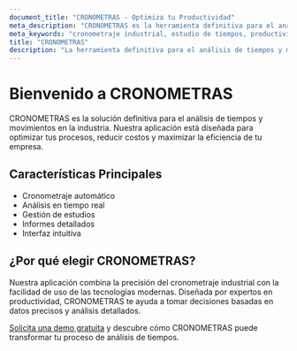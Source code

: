 ```yaml
---
document_title: "CRONOMETRAS - Optimiza tu Productividad"
meta_description: "CRONOMETRAS es la herramienta definitiva para el análisis de tiempos y movimientos. Optimiza tus procesos, reduce costos y maximiza la eficiencia."
meta_keywords: "cronometraje industrial, estudio de tiempos, productividad, optimización de procesos"
title: "CRONOMETRAS"
description: "La herramienta definitiva para el análisis de tiempos y movimientos. Optimiza tus procesos, reduce costos y maximiza la eficiencia como nunca antes."
---
```


# Bienvenido a CRONOMETRAS

CRONOMETRAS es la solución definitiva para el análisis de tiempos y movimientos en la industria. Nuestra aplicación está diseñada para optimizar tus procesos, reducir costos y maximizar la eficiencia de tu empresa.

## Características Principales

- Cronometraje automático
- Análisis en tiempo real
- Gestión de estudios
- Informes detallados
- Interfaz intuitiva

## ¿Por qué elegir CRONOMETRAS?

Nuestra aplicación combina la precisión del cronometraje industrial con la facilidad de uso de las tecnologías modernas. Diseñada por expertos en productividad, CRONOMETRAS te ayuda a tomar decisiones basadas en datos precisos y análisis detallados.

[Solicita una demo gratuita](/contact) y descubre cómo CRONOMETRAS puede transformar tu proceso de análisis de tiempos.